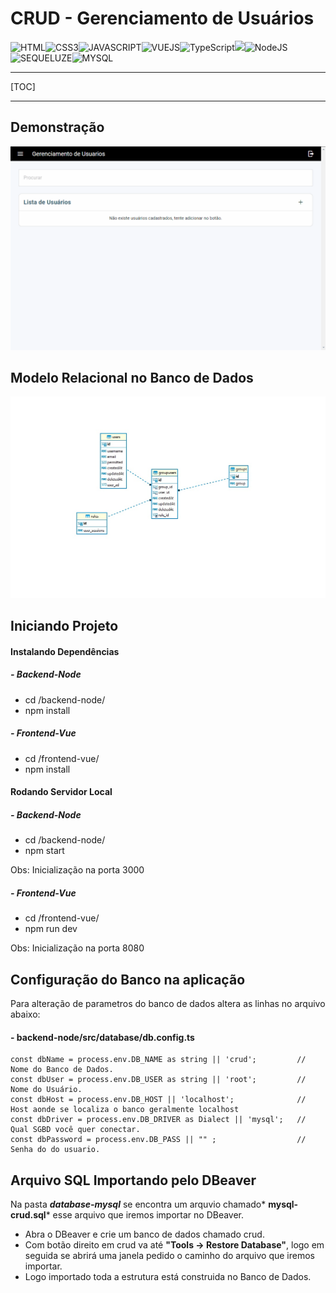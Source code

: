 # CRUD - Gerenciamento de Usuários

![HTML](https://img.shields.io/badge/HTML5-E34F26?style=for-the-badge&logo=html5&logoColor=white)![CSS3](https://img.shields.io/badge/CSS3-1572B6?style=for-the-badge&logo=css3&logoColor=white)![JAVASCRIPT](https://img.shields.io/badge/JavaScript-F7DF1E?style=for-the-badge&logo=javascript&logoColor=black)![VUEJS](https://img.shields.io/badge/Vue.js-35495E?style=for-the-badge&logo=vue.js&logoColor=4FC08)![TypeScript](https://img.shields.io/badge/TypeScript-007ACC?style=for-the-badge&logo=typescript&logoColor=white)![](https://img.shields.io/badge/Express.js-404D59?style=for-the-badge)![NodeJS](https://img.shields.io/badge/Node.js-43853D?style=for-the-badge&logo=node.js&logoColor=white)![SEQUELUZE](https://img.shields.io/badge/sequelize-323330?style=for-the-badge&logo=sequelize&logoColor=blue)![MYSQL](https://img.shields.io/badge/MySQL-00000F?style=for-the-badge&logo=mysql&logoColor=white)

------------

[TOC]

------------

## Demonstração
![](https://github.com/luandre93/crud-usuario-fullstack/blob/master/docs/crud-demonstracao.gif?raw=true)

## Modelo Relacional no Banco de Dados
![](https://github.com/luandre93/crud-usuario-fullstack/blob/master/docs/ModeloER.jpg?raw=true)

## Iniciando Projeto

####  Instalando Dependências
##### - Backend-Node
* cd /backend-node/
* npm install

##### - Frontend-Vue
* cd /frontend-vue/
* npm install

#### Rodando Servidor Local
##### - Backend-Node
* cd /backend-node/
* npm start

Obs: Inicialização na porta 3000

##### - Frontend-Vue
* cd /frontend-vue/
* npm run dev

Obs: Inicialização na porta 8080

## Configuração do Banco na aplicação

Para alteração de parametros do banco de dados altera as linhas no arquivo abaixo:

#### -  backend-node/src/database/db.config.ts
```
const dbName = process.env.DB_NAME as string || 'crud';  		// Nome do Banco de Dados.
const dbUser = process.env.DB_USER as string || 'root';     	// Nome do Usuário.
const dbHost = process.env.DB_HOST || 'localhost';         		// Host aonde se localiza o banco geralmente localhost
const dbDriver = process.env.DB_DRIVER as Dialect || 'mysql';   // Qual SGBD você quer conectar.
const dbPassword = process.env.DB_PASS || "" ; 				    // Senha do do usuario.
```
## Arquivo SQL Importando pelo DBeaver

Na pasta ***database-mysql*** se encontra um arquvio chamado* **mysql-crud.sql*** esse arquivo que iremos importar no DBeaver.
- Abra o DBeaver e crie um banco de dados chamado crud.
- Com botão direito em crud va até **"Tools -> Restore Database"**, logo em seguida se abrirá uma janela pedido o caminho do arquivo que iremos importar.
- Logo importado toda a estrutura está construida no Banco de Dados.